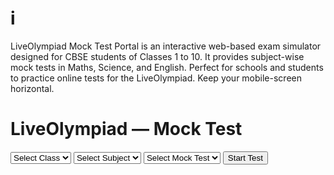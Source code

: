 # i
LiveOlympiad Mock Test Portal is an interactive web-based exam simulator designed for CBSE students of Classes 1 to 10. It provides subject-wise mock tests in Maths, Science, and English. Perfect for schools and students to practice online tests for the LiveOlympiad.
Keep your mobile-screen horizontal.

<!DOCTYPE html>
<html lang="en">
<head>
<meta charset="utf-8">
<meta name="viewport" content="width=device-width, initial-scale=1">
<title>LiveOlympiad | Mock Test Portal</title>
<style>
:root {
  --blue:#0B3D91;
  --orange:#f97316;
  --yellow:#facc15;
  --light:#ffffff;
  --dark:#111827;
  --border:#e5e7eb;
}

body {
  font-family:'Helvetica', sans-serif;
  background:var(--light);
  color:var(--dark);
  margin:0;
  padding:0;
}

h1 {
  text-align:center;
  color:var(--blue);
  font-size:22px;
  margin:12px 0;
}

.test-box {
  background:#fff;
  padding:20px;
  border-radius:10px;
  border-left:5px solid var(--orange);
  box-shadow:0 2px 6px rgba(0,0,0,.08);
  margin-bottom:18px;
}

/* 👇 Question text larger */
.test-box b {
  font-size:18px;
}

.test-box br + div,
.test-box div.options {
  font-size:18px; /* 👈 increased question text */
  line-height:1.6;
  margin-top:10px;
}

/* 👇 Options styling */
.options label {
  display:block;
  margin:12px 0;
  padding:12px;
  border:1px solid #d1d5db;
  border-radius:8px;
  background:#f9fafb;
  cursor:pointer;
  font-size:17px; /* 👈 increased option text */
  transition:background 0.2s;
}

.options label:hover {
  background:#fff8f1;
}

.options input {
  margin-right:10px;
  transform:scale(1.3); /* 👈 larger radio buttons */
}

/* 👇 Buttons vertically stacked (previous below next) */
.nav-controls {
  display:flex;
  flex-direction:column;
  gap:10px;
  margin-top:20px;
}

.nav-controls button {
  width:100%;
  padding:14px;
  font-size:16px;
  border-radius:8px;
  background:var(--blue);
  color:white;
  font-weight:600;
  border:none;
  cursor:pointer;
  transition:0.3s;
}
.nav-controls button:hover { background:#062c6a; }

/* 👇 Navigator buttons remain same */
.navigator {
  background:#fff;
  border:2px solid var(--orange);
  border-radius:10px;
  box-shadow:0 2px 6px rgba(0,0,0,.08);
  padding:10px;
  margin-top:22px;
  display:flex;
  flex-wrap:wrap;
  justify-content:center;
  gap:6px;
}
.nav-btn {
  width:36px;
  height:36px;
  line-height:36px;
  text-align:center;
  border-radius:50%;
  border:1px solid var(--border);
  font-weight:600;
  cursor:pointer;
  font-size:15px;
}
.nav-btn.current{background:var(--orange);color:#fff;}
.nav-btn.answered{background:var(--blue);color:#fff;}
.nav-btn.seen{background:var(--yellow);color:#000;}
.nav-btn.unanswered{background:#f3f4f6;color:#333;}

/* 👇 Responsive for portrait screens */
@media(max-width:600px){
  h1 { font-size:20px; }
  .test-box { padding:16px; }
  .options label { font-size:16px; padding:10px; }
  .test-box b { font-size:17px; }
}
</style>

</head>
<body>

<h1>LiveOlympiad — Mock Test</h1>

<div class="card" id="selectCard">
  <select id="classSelect"><option value="">Select Class</option></select>
  <select id="subjectSelect">
    <option value="">Select Subject</option>
    <option value="Maths">Maths</option>
    <option value="Science">Science</option>
    <option value="English">English</option>
  </select>
  <select id="mockSelect"><option value="">Select Mock Test</option></select>
  <button onclick="startTest()">Start Test</button>
</div>

<div class="container" id="main" style="display:none;">
  <div id="timer">Time Left: 30:00</div>
  <div id="test"></div>
  <div class="navigator" id="navigator"></div>
</div>

<script>
// Dropdown setup
for(let i=1;i<=10;i++){
  classSelect.innerHTML+=`<option value="${i}">Class ${i}</option>`;
  mockSelect.innerHTML+=`<option value="${i}">Mock Test ${i}</option>`;
}

// RNG & helpers
function makeRNG(seed){let t=seed>>>0;return()=>{t+=0x6D2B79F5;let r=Math.imul(t^(t>>>15),1|t);r^=r+Math.imul(r^(r>>>7),r|61);return((r^(r>>>14))>>>0)/4294967296;}}
function hashSeed(s){let h=2166136261>>>0;for(let i=0;i<s.length;i++){h^=s.charCodeAt(i);h=Math.imul(h,16777619);}return h>>>0;}
function shuffle(a,r){let arr=a.slice();for(let i=arr.length-1;i>0;i--){let j=Math.floor(r()*(i+1));[arr[i],arr[j]]=[arr[j],arr[i]];}return arr;}
function rand(min,max,r){return Math.floor(r()*(max-min+1))+min;}

// Paragraphs
const paragraphs=[
  {text:`Once upon a time, a farmer had a goose that laid one golden egg each day. The farmer became greedy and decided to take all the eggs at once. He killed the goose, but found no gold inside. He lost his source of wealth forever.`,
   qs:[["What did the goose lay each day?","A golden egg"],["Why did the farmer kill the goose?","He was greedy"],["Moral of the story?","Greed leads to loss"]]},
  {text:`Plastic pollution is one of the biggest problems today. It harms oceans, animals, and even enters our food. Reducing plastic use and recycling can help save our planet.`,
   qs:[["Main topic of paragraph?","Plastic pollution"],["What does plastic harm?","Oceans and animals"],["How can we solve it?","By reducing and recycling plastic"]]}
];

// Generators
function genMath(c,r){const type=rand(1,5,r);let q,a,d;
  if(type===1){let x=rand(5,30,r),y=rand(5,30,r);q=`Simplify: ${x}×${y}+${y}`;a=(x*y+y)+'';d=[a-5,a+5,a+10];}
  else if(type===2){let p=rand(10,90,r),t=rand(50,200,r);q=`Find ${p}% of ${t}`;a=Math.round(p*t/100)+'';d=[a-10,a+10,a+20];}
  else if(type===3){let a1=rand(10,80,r),a2=rand(10,80,r),a3=rand(10,80,r);q=`Average of ${a1}, ${a2}, ${a3}`;a=((a1+a2+a3)/3).toFixed(1);d=[(+a+2).toFixed(1),(+a-2).toFixed(1),(+a+3).toFixed(1)];}
  else if(type===4){let x=rand(2,10,r),y=rand(1,10,r);q=`If x=${x}, find 3x − ${y}`;a=(3*x-y)+'';d=[a-3,a+3,a+5];}
  else{let a1=rand(10,60,r),a2=rand(10,60,r);let per=Math.round(((a2-a1)/a1)*100);q=`Value changes from ${a1} to ${a2}, % change?`;a=per+'';d=[per+5,per-5,per+10];}
  return {q,options:shuffle([a,...d.map(String)],r),answer:a};
}
function genSci(c,r){const pool=[
  ["Which law explains action and reaction?","Newton's Third Law"],
  ["Which metal is liquid at room temperature?","Mercury"],
  ["Unit of electric current?","Ampere"],
  ["Gas produced during photosynthesis?","Oxygen"],
  ["Which organ purifies blood?","Kidney"],
  ["Chemical symbol of Iron?","Fe"]
];const q=pool[rand(0,pool.length-1,r)];
let wrong=shuffle(pool.map(x=>x[1]).filter(x=>x!==q[1]),r).slice(0,3);
return {q:q[0],options:shuffle([q[1],...wrong],r),answer:q[1]};}
function genEng(c,r){const type=rand(1,4,r);let q,a,d;
  if(type===1){const pair=[['go','went'],['run','ran'],['come','came'],['see','saw']][rand(0,3,r)];
    q=`Past tense of '${pair[0]}' is __`;a=pair[1];d=['goed',pair[0]+'ed',pair[0]+'en'];}
  else if(type===2){const syn=[['happy','joyful'],['big','large'],['smart','clever'],['sad','unhappy']][rand(0,3,r)];
    q=`Synonym of '${syn[0]}'`;a=syn[1];d=['angry','tiny','fast','lazy'];}
  else if(type===3){const ant=[['hot','cold'],['light','dark'],['fast','slow'],['up','down']][rand(0,3,r)];
    q=`Antonym of '${ant[0]}'`;a=ant[1];d=['big','small','high','near'];}
  else{const arr=[{q:'He is interested ___ science.',a:'in',d:['on','at','for']},
                 {q:'They arrived ___ the airport early.',a:'at',d:['in','to','on']}];
    const pick=arr[rand(0,arr.length-1,r)];q=pick.q;a=pick.a;d=pick.d;}
  return {q,options:shuffle([a,...d],r),answer:a};}
function genParaQ(r){const para=paragraphs[rand(0,paragraphs.length-1,r)];
const out=[];para.qs.forEach((item,i)=>{
let opt=shuffle([item[1],'None','All','Not given'],r);
let text=i===0?`<p class='para'>${para.text}</p>${item[0]}`:item[0];
out.push({q:text,options:opt,answer:item[1]});
});return out;}
function makeQs(c,s,m){const seed=hashSeed(`C${c}|${s}|M${m}`),r=makeRNG(seed);
let qList=[];for(let i=0;i<30;i++){
if(s==='Maths')qList.push(genMath(c,r));
else if(s==='Science')qList.push(genSci(c,r));
else qList.push(genEng(c,r));}
if(s==='English' && c>=6){const para=genParaQ(r);
qList.splice(0,para.length,...para);}return qList;}

// Logic
let qs=[],sec=1800,timerId,current=0,answers={},seen=new Set();
function startTest(){
  const c=classSelect.value,s=subjectSelect.value,m=mockSelect.value;
  if(!c||!s||!m){alert("Please select Class, Subject & Mock Test");return;}
  qs=makeQs(c,s,m);
  selectCard.style.display='none';main.style.display='block';
  current=0;sec=1800;updateTimer();
  clearInterval(timerId);
  timerId=setInterval(()=>{sec--;updateTimer();if(sec<=0){clearInterval(timerId);submit();}},1000);
  renderNav();showQuestion();
}
function updateTimer(){const m=Math.floor(sec/60),s=String(sec%60).padStart(2,'0');
timer.textContent=`Time Left: ${m}:${s}`;}
function saveAnswer(){const sel=document.querySelector(`input[name='q${current}']:checked`);
if(sel)answers[current]=sel.value;}
function getSaved(i){return answers[i]||"";}
function showQuestion(){
  seen.add(current);
  const q=qs[current];
  let html=`<div class='test-box'><b>Q${current+1}/${qs.length}</b><br>${q.q}<div class='options'>`;
  q.options.forEach(opt=>{
    html+=`<label><input type='radio' name='q${current}' value='${opt}' ${getSaved(current)==opt?"checked":""}> ${opt}</label>`;
  });
  html+=`</div><div class='nav-controls'>`;
  if(current>0)html+=`<button onclick='prevQ()'>Previous</button>`;
  if(current<qs.length-1)html+=`<button onclick='nextQ()'>Next</button>`;
  else html+=`<button onclick='submit()'>Submit Test</button>`;
  html+=`</div></div>`;
  test.innerHTML=html;
  renderNav();
}
function nextQ(){saveAnswer();if(current<qs.length-1){current++;showQuestion();}}
function prevQ(){saveAnswer();if(current>0){current--;showQuestion();}}
function gotoQ(i){saveAnswer();current=i;showQuestion();}
function renderNav(){
  const nav=document.getElementById("navigator");
  nav.innerHTML="";
  for(let i=0;i<qs.length;i++){
    const btn=document.createElement("div");
    btn.textContent=i+1;
    let cls="nav-btn ";
    if(i===current)cls+="current";
    else if(answers[i])cls+="answered";
    else if(seen.has(i))cls+="seen";
    else cls+="unanswered";
    btn.className=cls;
    btn.onclick=()=>gotoQ(i);
    nav.appendChild(btn);
  }
}
function submit(){
  saveAnswer();clearInterval(timerId);
  let correct=0;
  qs.forEach((q,i)=>{if(answers[i]===q.answer)correct++;});
  const total=qs.length,wrong=total-correct,p=((correct/total)*100).toFixed(2);
  test.innerHTML=`<div class='test-box result'>✅ Correct: ${correct}<br>❌ Wrong: ${wrong}<br>📊 Score: ${p}%<br><br><button onclick='location.reload()'>Back</button></div>`;
  document.getElementById("navigator").style.display="none";
  timer.textContent='Test Finished';
}
</script>
</body>
</html>
